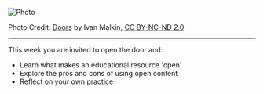 ![Photo][1]

Photo Credit: [Doors][2] by Ivan Malkin, [CC BY-NC-ND 2.0][3]


----------




This week you are invited to open the door and:

 - Learn what makes an educational resource 'open'
 - Explore the pros and cons of using open content
 - Reflect on your own practice

  [1]: http://s23.postimg.org/4ke4o980r/5201616336_54c5754b3c.jpg
  [2]: https://www.flickr.com/photos/newjon/5201616336/
  [3]: https://creativecommons.org/licenses/by-nc-nd/2.0/